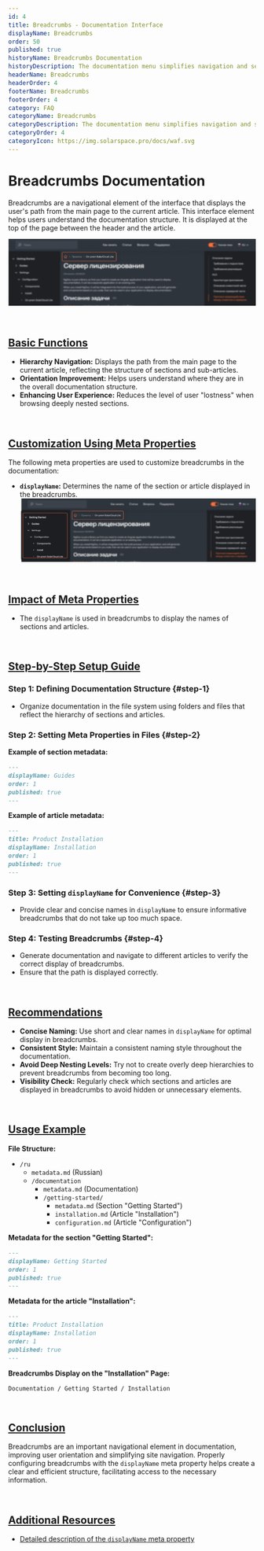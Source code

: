 ```yaml
---
id: 4
title: Breadcrumbs - Documentation Interface
displayName: Breadcrumbs
order: 50
published: true
historyName: Breadcrumbs Documentation
historyDescription: The documentation menu simplifies navigation and section structure using the `displayName`, `order`, `published` meta properties.
headerName: Breadcrumbs
headerOrder: 4
footerName: Breadcrumbs
footerOrder: 4
category: FAQ
categoryName: Breadcrumbs
categoryDescription: The documentation menu simplifies navigation and section structure using the `displayName`, `order`, `published` meta properties.
categoryOrder: 4
categoryIcon: https://img.solarspace.pro/docs/waf.svg
---
```


# Breadcrumbs Documentation

Breadcrumbs are a navigational element of the interface that displays the user's path from the main page to the current article. This interface element helps users understand the documentation structure. It is displayed at the top of the page between the header and the article.

![Breadcrumbs](https://raw.githubusercontent.com/SolarSpaceTech/product-documentation-help/refs/heads/main/ru/images/breadcrumbs.png)

<br/>

## [Basic Functions](basic-functions)

- **Hierarchy Navigation:** Displays the path from the main page to the current article, reflecting the structure of sections and sub-articles.
- **Orientation Improvement:** Helps users understand where they are in the overall documentation structure.
- **Enhancing User Experience:** Reduces the level of user "lostness" when browsing deeply nested sections.

<br/>

## [Customization Using Meta Properties](customization-using-meta-properties)

The following meta properties are used to customize breadcrumbs in the documentation:

- **`displayName`:** Determines the name of the section or article displayed in the breadcrumbs.
  ![Impact of the displayName property](https://raw.githubusercontent.com/SolarSpaceTech/product-documentation-help/refs/heads/main/ru/images/display-name.png)

<br/>

## [Impact of Meta Properties](impact-of-meta-properties)

- The `displayName` is used in breadcrumbs to display the names of sections and articles.

<br/>

## [Step-by-Step Setup Guide](step-by-step-setup-guide)

### Step 1: Defining Documentation Structure {#step-1}

- Organize documentation in the file system using folders and files that reflect the hierarchy of sections and articles.

### Step 2: Setting Meta Properties in Files {#step-2}

**Example of section metadata:**

```md
---
displayName: Guides
order: 1
published: true
---
```

**Example of article metadata:**

```md
---
title: Product Installation
displayName: Installation
order: 1
published: true
---
```

### Step 3: Setting `displayName` for Convenience {#step-3}

- Provide clear and concise names in `displayName` to ensure informative breadcrumbs that do not take up too much space.

### Step 4: Testing Breadcrumbs {#step-4}

- Generate documentation and navigate to different articles to verify the correct display of breadcrumbs.
- Ensure that the path is displayed correctly.

<br/>

## [Recommendations](recommendations)

- **Concise Naming:** Use short and clear names in `displayName` for optimal display in breadcrumbs.
- **Consistent Style:** Maintain a consistent naming style throughout the documentation.
- **Avoid Deep Nesting Levels:** Try not to create overly deep hierarchies to prevent breadcrumbs from becoming too long.
- **Visibility Check:** Regularly check which sections and articles are displayed in breadcrumbs to avoid hidden or unnecessary elements.

<br/>

## [Usage Example](examples)

**File Structure:**

- `/ru`
  - `metadata.md` (Russian)
  - `/documentation`
    - `metadata.md` (Documentation)
    - `/getting-started/`
      - `metadata.md` (Section "Getting Started")
      - `installation.md` (Article "Installation")
      - `configuration.md` (Article "Configuration")

**Metadata for the section "Getting Started":**

```md
---
displayName: Getting Started
order: 1
published: true
---
```

**Metadata for the article "Installation":**

```md
---
title: Product Installation
displayName: Installation
order: 1
published: true
---
```

**Breadcrumbs Display on the "Installation" Page:**

```
Documentation / Getting Started / Installation
```

<br/>

## [Conclusion](conclusion)

Breadcrumbs are an important navigational element in documentation, improving user orientation and simplifying site navigation. Properly configuring breadcrumbs with the `displayName` meta property helps create a clear and efficient structure, facilitating access to the necessary information.

<br/>

## [Additional Resources](additional-resources)

- [Detailed description of the `displayName` meta property]([37])
